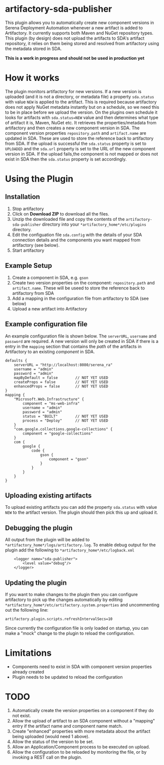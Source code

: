 # artifactory-sda-publisher

This plugin allows you to automatically create new component versions in Serena Deployment Automation whenever a new artifact is added to Artifactory. It currently supports both Maven and NuGet repository types.
This plugin (by design) does not upload the artifacts to SDA's artifact repository, it relies on them being stored and resolved from artifactory using the metadata stored in SDA.

**This is a work in progress and should not be used in production yet**

# How it works

The plugin monitors artifactory for new versions. If a new version is uploaded (and it is not a directory, or metadata file) a property `sda.status` with value `NEW` is applied to the artifact. This is required because artifactory does not apply NuGet metadata instantly but on a schedule, so we need this to be in place before we upload the version. On the plugins own schedule it looks for artifacts with `sda.status=NEW` value and then determines what type of artifact it is, Maven, NuGet etc. It retrieves the properties/metadata from artifactory and then creates a new component version in SDA. The component version properties `repository.path` and `artifact.name` are updated in SDA. These are used to store the reference back to artifactory from SDA. If the upload is successful the `sda.status` property is set to `UPLOADED` and the `sda.url` property is set to the URL of the new component version in SDA. If the upload fails,the component is not mapped or does not exist in SDA then the `sda.status` property is set accordingly.

# Using the Plugin

## Installation

1. Stop artifactory
2. Click on **Download ZIP** to download all the files.
3. Unzip the downloaded file and copy the contents of the `artifactory-sda-publisher` directory into your `*artifactory_home*/etc/plugins` directory.
4. Edit the configuation file `sda.config` with the details of your SDA connection details and the components you want mapped from artifactory (see below).
5. Start artifactory

## Example Setup

1. Create a component in SDA, e.g. `gson`
2. Create two version properties on the component: `repository.path` and `artifact.name`. These will be useed to store the reference back to artifactory from SDA
3. Add a mapping in the configuration file from artifactory to SDA (see below)
4. Upload a new artifact into Artifactory

## Example configuration file

An example configuration file is shown below. The `serverURL`, `username` and `password` are required. A new version will only be created in SDA if there is a entry in the `mapping` section that contains the *path* of the artifacts in Artifactory to an existing *component* in SDA.

```
defaults {
	serverURL = "http://localhost:8080/serena_ra"
	username = "admin"
	password = "admin"
	mapByDefault = false 		// NOT YET USED
	createProps = false 		// NOT YET USED
	enhancedProps = false 		// NOT YET USED
}	
mapping {
	"Microsoft.Web.Infrastructure" {
		component = "ms-web-infra"
		username = "admin"
		password = "admin"
		status = "BUILT" 		// NOT YET USED
		process = "Deploy" 		// NOT YET USED
	}	
	"com.google.collections.google-collections" {
		component = "google-collections"
	}
	com {
		google {
			code {
				gson {
					component = "gson"
				}
			}
		}
	}
}
```

## Uploading existing artifacts

To upload existing artifacts you can add the property `sda.status` with value `NEW` to the artifact version. The plugin should then pick this up and upload it.

## Debugging the plugin

All output from the plugin will be added to `*artifactory_home*/logs/artifactory.log`. To enable debug output for the plugin add the following to `*artifactory_home*/etc/logback.xml` 

```
	<logger name="sda-publisher">
        <level value="debug"/>
    </logger>
```	

## Updating the plugin

If you want to make changes to the plugin then you can configure artifactory to pick up the changes automatically by editing `*artifactory_home*/etc/artifactory.system.properties` and uncommenting out the following line:

```
artifactory.plugin.scripts.refreshIntervalSecs=10
```

Since currently the configuration file is only loaded on startup, you can make a "mock" change to the plugin to reload the configuration.

# Limitations

* Components need to exist in SDA with component version properties already created
* Plugin needs to be updated to reload the configuration

# TODO

1. Automatically create the version properties on a component if they do not exist.
2. Allow the upload of artifact to an SDA component without a "mapping" entry if the artifact name and component name match.
3. Create "enhanced" properties with more metadata about the artifact being uploaded (would need 1 above).
3. Allow the status of the version to be set.
4. Allow an Application/Component process to be executed on upload.
5. Allow the configuration to be reloaded by monitoring the file, or by invoking a REST call on the plugin.

